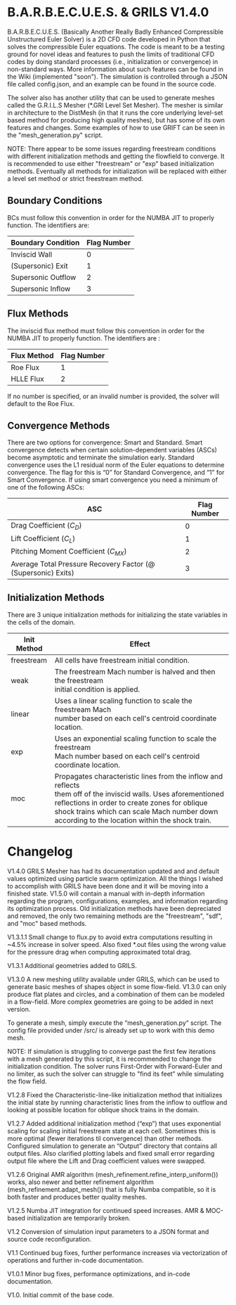 # B.A.R.B.E.C.U.E.S. & GRILS V1.4.0
B.A.R.B.E.C.U.E.S. (Basically Another Really Badly Enhanced Compressible 
Unstructured Euler Solver) is a 2D CFD code developed in Python that solves the
compressible Euler equations. The code is meant to be a testing ground for 
novel ideas and features to push the limits of traditional CFD codes by doing 
standard processes (i.e., initialization or convergence) in non-standard ways. 
More information about such features can be found in the Wiki (implemented 
"soon"). The simulation is controlled through a JSON file called config.json, 
and an example can be found in the source code. 

The solver also has another utility that can be used to generate meshes called
the G.R.I.L.S Mesher (*.GRI Level Set Mesher). The mesher  is similar in 
architecture to the DistMesh (in that it runs the core underlying level-set 
based method for producing high quality meshes), but has some of its own 
features and changes. Some examples of how to use GRIFT can be seen in 
the "mesh_generation.py" script.

NOTE: There appear to be some issues regarding freestream conditions with 
different initialization methods and getting the flowfield to converge. It is
recommended to use either "freestream" or "exp" based initialization methods. 
Eventually all methods for initialization will be replaced with either a level 
set method or strict freestream method.

## Boundary Conditions
BCs must follow this convention in order for the NUMBA JIT to properly 
function. The identifiers are:

| Boundary Condition | Flag Number |
|--------------------|-------------|
| Inviscid Wall      | 0           |
| (Supersonic) Exit  | 1           |
| Supersonic Outflow | 2           |
| Supersonic Inflow  | 3           |


## Flux Methods
The inviscid flux method must follow this convention in order for the NUMBA JIT
to properly function. The identifiers are :

| Flux Method | Flag Number |
|-------------|-------------|
| Roe Flux    | 1           |
| HLLE Flux   | 2           |

If no number is specified, or an invalid number is provided, the solver will 
default to the Roe Flux.


## Convergence Methods
There are two options for convergence: Smart and Standard. Smart convergence 
detects when certain solution-dependent variables (ASCs) become asymptotic and
terminate the simulation early. Standard convergence uses the L1 residual norm 
of the Euler equations to determine convergence. The flag for this is “0” for 
Standard Convergence, and “1” for Smart Convergence. If using smart convergence
you need a minimum of one of the following ASCs:

| ASC                                                           | Flag Number |
|---------------------------------------------------------------|-------------|
| Drag Coefficient $(C_D)$                                      | 0           |
| Lift Coefficient $(C_L)$                                      | 1           |
| Pitching Moment Coefficient $(C_{MX})$                        | 2           |
| Average Total Pressure Recovery Factor (@ (Supersonic) Exits) | 3           |


## Initialization Methods
There are 3 unique initialization methods for initializing the state variables in 
the cells of the domain.

| Init Method | Effect                                                                                                                                                                                                                                                                  |
|-------------|-------------------------------------------------------------------------------------------------------------------------------------------------------------------------------------------------------------------------------------------------------------------------|
| freestream  | All cells have freestream initial condition.                                                                                                                                                                                                                            |
| weak        | The freestream Mach number is halved and then the freestream <br/> initial condition is applied.                                                                                                                                                                        |
| linear      | Uses a linear scaling function to scale the freestream Mach <br/> number based on each cell's centroid coordinate location.                                                                                                                                             |
| exp         | Uses an exponential scaling function to scale the freestream <br/> Mach number based on each cell's centroid coordinate location.                                                                                                                                       |
| moc         | Propagates characteristic lines from the inflow and reflects <br/> them off of the inviscid walls. Uses aforementioned reflections in order to create zones for oblique shock trains which can scale Mach number down according to the location within the shock train. |


# Changelog
V1.4.0 GRILS Mesher has had its documentation updated and and default values optimized using particle swarm 
optimization. All the things I wished to accomplish with GRILS have been done and it will be moving into a finished 
state. V1.5.0 will contain a manual with in-depth information regarding the program, configurations, examples, and 
information regarding its optimization process. Old initialization methods have been depreciated and removed, the only 
two remaining methods are the "freestream", "sdf", and "moc" based methods. 

V1.3.1.1 Small change to flux.py to avoid extra computations resulting in 
~4.5% increase in solver speed. Also fixed *.out files using the wrong value
for the pressure drag when computing approximated total drag.

V1.3.1 Additional geometries added to GRILS.  

V1.3.0 A new meshing utility available under GRILS, which can 
be used to generate basic meshes of shapes object in some flow-field. V1.3.0 
can only produce flat plates and circles, and a combination of them can be 
modeled in a flow-field. More complex geometries are going to be added in 
next version.

To generate a mesh, simply execute the “mesh_generation.py“ script. The config 
file provided under /src/ is already set up to work with this demo mesh.

NOTE: If simulation is struggling to converge past the first few iterations 
with a mesh generated by this script, it is recommended to change the 
initialization condition. The solver runs First-Order with Forward-Euler and 
no limiter, as such the solver can struggle to "find its feet" while simulating
the flow field.

V1.2.8 Fixed the Characteristic-line-like initialization method that 
initializes the initial state by running characteristic lines from the inflow 
to outflow and looking at possible location for oblique shock trains in the 
domain.

V1.2.7 Added additional initialization method (“exp”) that uses exponential 
scaling for scaling initial freestream state at each cell. Sometimes this 
is more optimal (fewer iterations til convergence) than other methods. 
Configured simulation to generate an “Output” directory that contains all 
output files. Also clarified plotting labels and fixed small error regarding 
output file where the Lift and Drag coefficient values were swapped.

V1.2.6 Original AMR algorithm (mesh_refinement.refine_interp_uniform()) works, 
also newer and better refinement algorithm (mesh_refinement.adapt_mesh()) 
that is fully Numba compatible, so it is both faster and produces better 
quality meshes.

V1.2.5 Numba JIT integration for continued speed increases. AMR & MOC-based 
initialization are temporarily broken.

V1.2 Conversion of simulation input parameters to a JSON format and source code
reconfiguration.

V1.1 Continued bug fixes, further performance increases via vectorization of 
operations and further in-code documentation.

V1.0.1 Minor bug fixes, performance optimizations, and in-code documentation.

V1.0. Initial commit of the base code.
